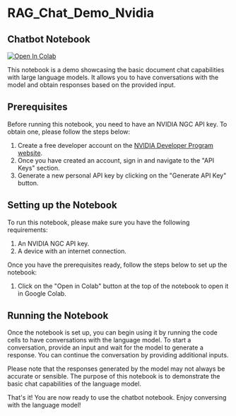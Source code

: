 # RAG_Chat_Demo_Nvidia

## Chatbot Notebook

<a target="_blank" href="https://colab.research.google.com/github/klannk/RAG_Chat_Demo_Nvidia/blob/main/GenAI_Hands_On_Tutorial_NVIDIA.ipynb">
  <img src="https://colab.research.google.com/assets/colab-badge.svg" alt="Open In Colab"/>
</a>

This notebook is a demo showcasing the basic document chat capabilities with large language models. It allows you to have conversations with the model and obtain responses based on the provided input.


## Prerequisites

Before running this notebook, you need to have an NVIDIA NGC API key. To obtain one, please follow the steps below:

1. Create a free developer account on the [NVIDIA Developer Program website](https://ngc.nvidia.com/).
2. Once you have created an account, sign in and navigate to the "API Keys" section.
3. Generate a new personal API key by clicking on the "Generate API Key" button.

## Setting up the Notebook

To run this notebook, please make sure you have the following requirements:

1. An NVIDIA NGC API key.
2. A device with an internet connection.

Once you have the prerequisites ready, follow the steps below to set up the notebook:

1. Click on the "Open in Colab" button at the top of the notebook to open it in Google Colab.

## Running the Notebook


Once the notebook is set up, you can begin using it by running the code cells to have conversations with the language model. To start a conversation, provide an input and wait for the model to generate a response. You can continue the conversation by providing additional inputs.

Please note that the responses generated by the model may not always be accurate or sensible. The purpose of this notebook is to demonstrate the basic chat capabilities of the language model.

That's it! You are now ready to use the chatbot notebook. Enjoy conversing with the language model!
